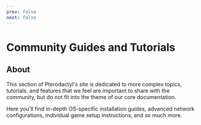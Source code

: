```yaml
---
prev: false
next: false
---
```


# Community Guides and Tutorials

## About
This section of Pterodactyl's site is dedicated to more complex topics, tutorials, and features that we
feel are important to share with the community, but do not fit into the theme of our core documentation.

Here you'll find in-depth OS-specific installation guides, advanced network configurations, individual game
setup instructions, and so much more.
